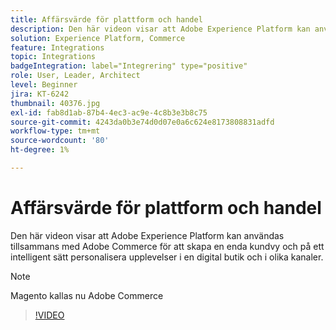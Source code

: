 ```yaml
---
title: Affärsvärde för plattform och handel
description: Den här videon visar att Adobe Experience Platform kan användas tillsammans med Magento Commerce för att skapa en enda bild av kunderna och på ett intelligent sätt personalisera upplevelser i en digital butik och i olika kanaler.
solution: Experience Platform, Commerce
feature: Integrations
topic: Integrations
badgeIntegration: label="Integrering" type="positive"
role: User, Leader, Architect
level: Beginner
jira: KT-6242
thumbnail: 40376.jpg
exl-id: fab8d1ab-87b4-4ec3-ac9e-4c8b3e3b8c75
source-git-commit: 4243da0b3e74d0d07e0a6c624e8173808831adfd
workflow-type: tm+mt
source-wordcount: '80'
ht-degree: 1%

---
```


# Affärsvärde för plattform och handel

Den här videon visar att Adobe Experience Platform kan användas tillsammans med Adobe Commerce för att skapa en enda kundvy och på ett intelligent sätt personalisera upplevelser i en digital butik och i olika kanaler.

>[!NOTE]
>
> Magento kallas nu Adobe Commerce

>[!VIDEO](https://video.tv.adobe.com/v/40376?learn=on)

